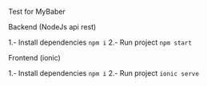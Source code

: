 Test for MyBaber

Backend (NodeJs api rest)

1.- Install dependencies `npm i`
2.- Run project `npm start`

Frontend (ionic)

1.- Install dependencies `npm i`
2.- Run project `ionic serve`